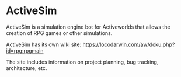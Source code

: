 # ActiveSim
ActiveSim is a simulation engine bot for Activeworlds that allows the creation of RPG games or other simulations.

ActiveSim has its own wiki site: https://locodarwin.com/aw/doku.php?id=rpg:rpgmain

The site includes information on project planning, bug tracking, architecture, etc.
